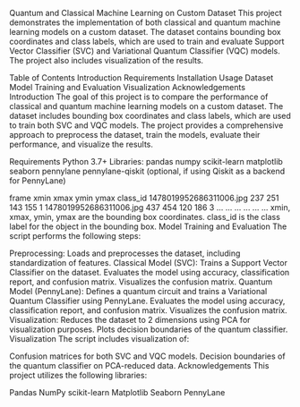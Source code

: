 Quantum and Classical Machine Learning on Custom Dataset
This project demonstrates the implementation of both classical and quantum machine learning models on a custom dataset. The dataset contains bounding box coordinates and class labels, which are used to train and evaluate Support Vector Classifier (SVC) and Variational Quantum Classifier (VQC) models. The project also includes visualization of the results.

Table of Contents
Introduction
Requirements
Installation
Usage
Dataset
Model Training and Evaluation
Visualization
Acknowledgements
Introduction
The goal of this project is to compare the performance of classical and quantum machine learning models on a custom dataset. The dataset includes bounding box coordinates and class labels, which are used to train both SVC and VQC models. The project provides a comprehensive approach to preprocess the dataset, train the models, evaluate their performance, and visualize the results.

Requirements
Python 3.7+
Libraries:
pandas
numpy
scikit-learn
matplotlib
seaborn
pennylane
pennylane-qiskit (optional, if using Qiskit as a backend for PennyLane)


frame	xmin	xmax	ymin	ymax	class_id
1478019952686311006.jpg	237	251	143	155	1
1478019952686311006.jpg	437	454	120	186	3
...	...	...	...	...	...
xmin, xmax, ymin, ymax are the bounding box coordinates.
class_id is the class label for the object in the bounding box.
Model Training and Evaluation
The script performs the following steps:

Preprocessing: Loads and preprocesses the dataset, including standardization of features.
Classical Model (SVC):
Trains a Support Vector Classifier on the dataset.
Evaluates the model using accuracy, classification report, and confusion matrix.
Visualizes the confusion matrix.
Quantum Model (PennyLane):
Defines a quantum circuit and trains a Variational Quantum Classifier using PennyLane.
Evaluates the model using accuracy, classification report, and confusion matrix.
Visualizes the confusion matrix.
Visualization:
Reduces the dataset to 2 dimensions using PCA for visualization purposes.
Plots decision boundaries of the quantum classifier.
Visualization
The script includes visualization of:

Confusion matrices for both SVC and VQC models.
Decision boundaries of the quantum classifier on PCA-reduced data.
Acknowledgements
This project utilizes the following libraries:

Pandas
NumPy
scikit-learn
Matplotlib
Seaborn
PennyLane
